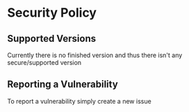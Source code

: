 # Security Policy

## Supported Versions

Currently there is no finished version and thus there isn't any secure/supported version 

## Reporting a Vulnerability

To report a vulnerability simply create a new issue
